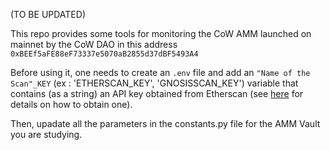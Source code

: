 (TO BE UPDATED)

This repo provides some tools for monitoring the CoW AMM launched on mainnet by the CoW DAO in this address `0xBEEf5aFE88eF73337e5070aB2855d37dBF5493A4`

Before using it, one needs to create an `.env` file and add an `"Name of the Scan"_KEY` (ex : 'ETHERSCAN_KEY', 'GNOSISSCAN_KEY') variable that contains (as a string) an API key obtained from Etherscan (see [here](https://docs.etherscan.io/getting-started/viewing-api-usage-statistics) for details on how to obtain one). 

Then, upadate all the parameters in the constants.py file for the AMM Vault you are studying.